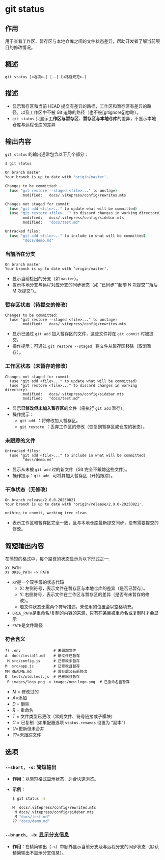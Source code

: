 # git status

## 作用

用于查看工作区、暂存区与本地仓库之间的文件状态差异，帮助开发者了解当前项目的修改情况。

## 概述

```text
git status [<选项>…​] [--] [<路径规范>…​]
```

## 描述

- 显示暂存区和当前 HEAD 提交有差异的路径，工作区和暂存区有差异的路径，以及工作区中不被 Git 追踪的路径（也不被[gitignore[5\]](https://git-scm.com/docs/gitignore/zh_HANS-CN)忽略）。
- `git status` 只显示**工作区与暂存区**、**暂存区与本地仓库**的差异，不显示本地仓库与远程仓库的差异

## 输出内容

`git status` 的输出通常包含以下几个部分：

```bash
$ git status

On branch master
Your branch is up to date with 'origin/master'.

Changes to be committed:
  (use "git restore --staged <file>..." to unstage)
        modified:   docs/.vitepress/config/rewrites.mts

Changes not staged for commit:
  (use "git add <file>..." to update what will be committed)
  (use "git restore <file>..." to discard changes in working directory)
        modified:   docs/.vitepress/config/sidebar.mts
        modified:   "docs/test.md"

Untracked files:
  (use "git add <file>..." to include in what will be committed)
        "docs/demo.md"
```

### 当前所在分支

```text
On branch master
Your branch is up to date with 'origin/master'.
```

- 显示当前检出的分支（如 `master`）。
- 提示本地分支与远程对应分支的同步状态（如 “已同步”“超前 N 次提交”“落后 M 次提交”）。

### 暂存区状态（待提交的修改）

```text
Changes to be committed:
  (use "git restore --staged <file>..." to unstage)
        modified:   docs/.vitepress/config/rewrites.mts
```

- 显示已通过 `git add` 加入暂存区的文件，这些文件将在 `git commit` 时被提交。
- 操作提示：可通过 `git restore --staged ` 将文件从暂存区移除（取消暂存）。

### 工作区状态（未暂存的修改）

```text
Changes not staged for commit:
  (use "git add <file>..." to update what will be committed)
  (use "git restore <file>..." to discard changes in working directory)
        modified:   docs/.vitepress/config/sidebar.mts
        modified:   "docs/test.md"
```

- 显示**已修改但未加入暂存区**的文件（需执行 `git add` 暂存）。
- 操作提示：
  - `git add `：将修改加入暂存区。
  - `git restore `：丢弃工作区的修改（恢复到暂存区或仓库的状态）。

### 未跟踪的文件

```text
Untracked files:
  (use "git add <file>..." to include in what will be committed)
        "docs/demo.md"
```

- 显示从未被 `git add` 过的新文件（Git 完全不跟踪这些文件）。
- 操作提示：`git add ` 可将其加入暂存区（开始跟踪）。

### 干净状态（无修改）

```text
On branch release/2.0.0-20250821
Your branch is up to date with 'origin/release/2.0.0-20250821'.

nothing to commit, working tree clean
```

- 表示工作区和暂存区完全一致，且与本地仓库最新提交同步，没有需要提交的修改。

## 简短输出内容

在简短的格式中，每个路径的状态显示为以下形式之一:

```text
XY PATH
XY ORIG_PATH -> PATH
```

- `XY`是一个双字母的状态代码
  - X: 左侧符号，表示文件在暂存区与本地仓库的差异（是否已暂存）。
  - Y: 右侧符号，表示文件在工作区与暂存区的差异（是否有未暂存的修改）。
  - 若文件状态无需两个符号描述，未使用的位置会以空格填充。
- `ORIG_PATH`是重命名/复制的内容的来源，只有在条目被重命名或复制时才会显示
- `PATH`是文件路径

### 符合含义

```text
?? .env               # 未跟踪文件
A  docs/install.md    # 新文件已暂存
 M src/config.js      # 已修改未暂存
M  src/app.js         # 已修改且暂存
MM README.md          # 暂存后又有新修改
D  tests/old.test.js  # 已删除且暂存
 R images/logo.png -> images/new-logo.png  # 已重命名且暂存
```

- _M_ = 修改过的
- _A_=添加
- _D_ = 删除
- _R_ = 重命名
- _T_ = 文件类型已更改（常规文件、符号链接或子模块）
- _C_ = 已复制（如果配置选项 `status.renames` 设置为 “副本”）
- _U_=更新但未合并
- _??_=未跟踪文件

## 选项

### `--short, -s`: 简短输出

- **作用**：以简短格式显示状态，适合快速浏览。

- **示例**：

  ```bash
  $ git status -s

  M  docs/.vitepress/config/rewrites.mts
   M docs/.vitepress/config/sidebar.mts
   M "docs/test.md"
  ?? "docs/demo.md"
  ```

### `--branch, -b`: 显示分支信息

- **作用**：在精简输出（`-s`）中额外显示当前分支及与远程分支的同步状态（默认精简输出不显示分支信息）。
